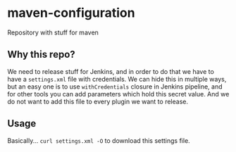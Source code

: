 # maven-configuration

Repository with stuff for maven

## Why this repo?

We need to release stuff for Jenkins, and in order to do that we have to have a `settings.xml` file with credentials. 
We can hide this in multiple ways, but an easy one is to use `withCredentials` closure in Jenkins pipeline, and for other tools
you can add parameters which hold this secret value. And we do not want to add this file to every plugin we want to release.

## Usage

Basically... `curl settings.xml -O` to download this settings file.
